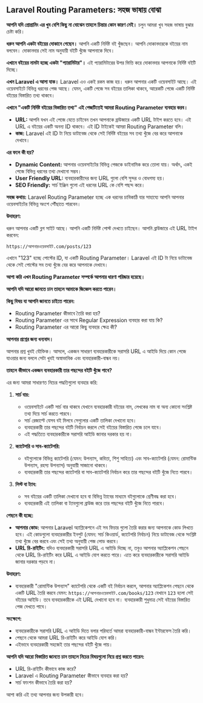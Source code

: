 ## Laravel Routing Parameters: সহজ ভাষায় বোঝা

**আপনি যদি প্রোগ্রামিং এর খুব বেশি কিছু না বোঝেন তাহলে চিন্তার কোন কারণ নেই।** চলুন আমরা খুব সহজ ভাষায় বুঝার চেষ্টা করি।

**ধরুন আপনি একটা বইয়ের দোকানে গেছেন।** আপনি একটি নির্দিষ্ট বই খুঁজছেন। আপনি দোকানদারকে বইয়ের নাম বলবেন। দোকানদার সেই নাম অনুযায়ী বইটি খুঁজে আপনাকে দিবে।

**এখানে বইয়ের নামটা হচ্ছে একটা "প্যারামিটার"।** এই প্যারামিটারের উপর ভিত্তি করে দোকানদার আপনাকে নির্দিষ্ট বইটি দিচ্ছে।

**এখন Laravel এ আসা যাক।** Laravel এও একই রকম কাজ হয়। ধরুন আপনার একটি ওয়েবসাইট আছে। এই ওয়েবসাইটে বিভিন্ন ধরনের পেজ আছে। যেমন, একটি পেজে সব বইয়ের তালিকা থাকবে, আরেকটি পেজে একটি নির্দিষ্ট বইয়ের বিস্তারিত তথ্য থাকবে।

**এখানে "একটি নির্দিষ্ট বইয়ের বিস্তারিত তথ্য" এই পেজটিতেই আমরা Routing Parameter ব্যবহার করব।**

* **URL:**  আপনি যখন এই পেজে যেতে চাইবেন তখন আপনাকে ব্রাউজারে একটি URL টাইপ করতে হবে। এই URL এ বইয়ের একটি অনন্য ID থাকবে। এই ID টাইকেই আমরা Routing Parameter বলি।
* **কাজ:** Laravel এই ID টা নিয়ে ডাটাবেজ থেকে সেই নির্দিষ্ট বইয়ের সব তথ্য খুঁজে বের করে আপনাকে দেখাবে।

**এর ফলে কী হয়?**

* **Dynamic Content:** আপনার ওয়েবসাইটের বিভিন্ন পেজকে ডাইনামিক করে তোলা যায়। অর্থাৎ, একই পেজে বিভিন্ন ধরনের তথ্য দেখানো সম্ভব।
* **User Friendly URL:** ব্যবহারকারীদের জন্য URL গুলো বেশি সুন্দর ও বোধগম্য হয়।
* **SEO Friendly:** সার্চ ইঞ্জিন গুলো এই ধরনের URL কে বেশি পছন্দ করে।

**সহজ কথায়:** Laravel Routing Parameter হচ্ছে এক ধরনের চাবিকাঠি যার সাহায্যে আপনি আপনার ওয়েবসাইটের বিভিন্ন অংশে পৌঁছাতে পারবেন।

**উদাহরণ:**

ধরুন আপনার একটি ব্লগ সাইট আছে। আপনি একটি নির্দিষ্ট পোস্ট দেখতে চাইছেন। আপনি ব্রাউজারে এই URL টাইপ করবেন:

```
https://আপনারওয়েবসাইট.com/posts/123
```

এখানে "123" হচ্ছে পোস্টের ID, যা একটি Routing Parameter। Laravel এই ID টা নিয়ে ডাটাবেজ থেকে সেই পোস্টের সব তথ্য খুঁজে বের করে আপনাকে দেখাবে।

**আশা করি এখন Routing Parameter সম্পর্কে আপনার ধারণা পরিষ্কার হয়েছে।** 

**আপনি যদি আরো জানতে চান তাহলে আমাকে জিজ্ঞেস করতে পারেন।** 

**কিছু বিষয় যা আপনি জানতে চাইতে পারেন:**

* Routing Parameter কীভাবে তৈরি করা হয়?
* Routing Parameter এর সাথে Regular Expression ব্যবহার করা যায় কি?
* Routing Parameter এর আরো কিছু ব্যবহার ক্ষেত্র কী?

**আপনার প্রশ্নের জন্য ধন্যবাদ।** 

আপনার প্রশ্ন খুবই যৌক্তিক। আসলে, একজন সাধারণ ব্যবহারকারীকে সরাসরি URL এ আইডি দিয়ে কোন পেজে যাওয়ার জন্য বললে সেটা খুবই অস্বাভাবিক এবং ব্যবহারকারী-বান্ধব নয়। 

**তাহলে কীভাবে একজন ব্যবহারকারী তার পছন্দের বইটি খুঁজে পাবে?**

এর জন্য আমরা সাধারণত নিচের পদ্ধতিগুলো ব্যবহার করি:

1. **সার্চ বার:**
   * ওয়েবসাইটে একটি সার্চ বার থাকবে যেখানে ব্যবহারকারী বইয়ের নাম, লেখকের নাম বা অন্য কোনো সংশ্লিষ্ট তথ্য দিয়ে সার্চ করতে পারবে।
   * সার্চ রেজাল্টে যেসব বই মিলবে সেগুলোর একটি তালিকা দেখানো হবে।
   * ব্যবহারকারী তার পছন্দের বইটি নির্বাচন করলে সেই বইয়ের বিস্তারিত পেজে চলে যাবে।
   * এই পদ্ধতিতে ব্যবহারকারীকে সরাসরি আইডি জানার দরকার হয় না।

2. **ক্যাটেগরি ও সাব-ক্যাটেগরি:**
   * বইগুলোকে বিভিন্ন ক্যাটেগরি (যেমন: উপন্যাস, কবিতা, শিশু সাহিত্য) এবং সাব-ক্যাটেগরি (যেমন: রোমান্টিক উপন্যাস, রহস্য উপন্যাস) অনুযায়ী সাজানো থাকবে।
   * ব্যবহারকারী তার পছন্দের ক্যাটেগরি বা সাব-ক্যাটেগরি নির্বাচন করে তার পছন্দের বইটি খুঁজে নিতে পারবে।

3. **লিস্ট বা ট্যাব:**
   * সব বইয়ের একটি তালিকা দেখানো হবে বা বিভিন্ন ট্যাবের মাধ্যমে বইগুলোকে শ্রেণীবদ্ধ করা হবে।
   * ব্যবহারকারী এই তালিকা বা ট্যাবগুলো ব্রাউজ করে তার পছন্দের বইটি খুঁজে নিতে পারবে।

**পেছনে কী হচ্ছে:**

* **আপনার কোড:** আপনার Laravel অ্যাপ্লিকেশনে এই সব ফিচার গুলো তৈরি করার জন্য আপনাকে কোড লিখতে হবে। এই কোডগুলো ব্যবহারকারীর ইনপুট (যেমন: সার্চ কিওয়ার্ড, ক্যাটেগরি নির্বাচন) নিয়ে ডাটাবেজ থেকে সংশ্লিষ্ট তথ্য খুঁজে বের করবে এবং সেই তথ্য অনুযায়ী পেজ লোড করবে।
* **URL রি-রাইটিং:** যদিও ব্যবহারকারী সরাসরি URL এ আইডি দিচ্ছে না, তবুও আপনার অ্যাপ্লিকেশন পেছনে থেকে URL রি-রাইটিং করে URL এ আইডি যোগ করতে পারে। এতে করে ব্যবহারকারীকে সরাসরি আইডি জানার দরকার পড়বে না।

**উদাহরণ:**

* ব্যবহারকারী "রোমান্টিক উপন্যাস" ক্যাটেগরি থেকে একটি বই নির্বাচন করলে, আপনার অ্যাপ্লিকেশন পেছনে থেকে একটি URL তৈরি করবে যেমন: `https://আপনারওয়েবসাইট.com/books/123` যেখানে `123` হলো সেই বইয়ের আইডি। তবে ব্যবহারকারীকে এই URL দেখানো হবে না। ব্যবহারকারী শুধুমাত্র সেই বইয়ের বিস্তারিত পেজ দেখতে পাবে।

**সংক্ষেপে:**

* ব্যবহারকারীকে সরাসরি URL এ আইডি দিতে বলার পরিবর্তে আমরা ব্যবহারকারী-বান্ধব ইন্টারফেস তৈরি করি।
* পেছনে থেকে আমরা URL রি-রাইটিং করে আইডি যোগ করি।
* এইভাবে ব্যবহারকারী সহজেই তার পছন্দের বইটি খুঁজে পায়।

**আপনি যদি আরো বিস্তারিত জানতে চান তাহলে নিচের বিষয়গুলো নিয়ে প্রশ্ন করতে পারেন:**

* URL রি-রাইটিং কীভাবে কাজ করে?
* Laravel এ Routing Parameter কীভাবে ব্যবহার করা হয়?
* সার্চ ফাংশন কীভাবে তৈরি করা হয়?

আশা করি এই তথ্য আপনার জন্য উপকারী হবে।

